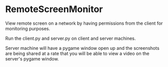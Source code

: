 # RemoteScreenMonitor

View remote screen on a network by having permissions from the client for monitoring purposes.

Run the client.py and server.py on client and server machines.

Server machine will have a pygame window open up and the screenshots are being shared at a rate that you will be able to view a video on the server's pygame window.
